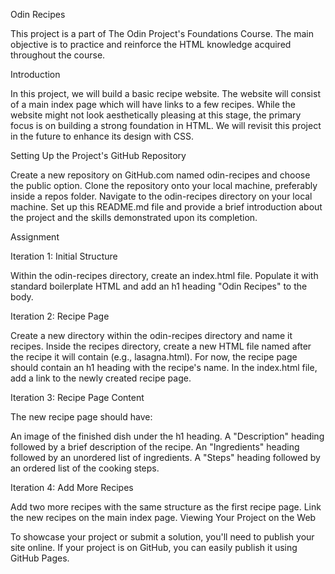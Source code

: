 Odin Recipes

This project is a part of The Odin Project's Foundations Course. The main objective is to practice and reinforce the HTML knowledge acquired throughout the course.

Introduction

In this project, we will build a basic recipe website. The website will consist of a main index page which will have links to a few recipes. While the website might not look aesthetically pleasing at this stage, the primary focus is on building a strong foundation in HTML. We will revisit this project in the future to enhance its design with CSS.

Setting Up the Project's GitHub Repository

Create a new repository on GitHub.com named odin-recipes and choose the public option.
Clone the repository onto your local machine, preferably inside a repos folder.
Navigate to the odin-recipes directory on your local machine.
Set up this README.md file and provide a brief introduction about the project and the skills demonstrated upon its completion.

Assignment

Iteration 1: Initial Structure

Within the odin-recipes directory, create an index.html file.
Populate it with standard boilerplate HTML and add an h1 heading "Odin Recipes" to the body.

Iteration 2: Recipe Page

Create a new directory within the odin-recipes directory and name it recipes.
Inside the recipes directory, create a new HTML file named after the recipe it will contain (e.g., lasagna.html).
For now, the recipe page should contain an h1 heading with the recipe's name.
In the index.html file, add a link to the newly created recipe page.

Iteration 3: Recipe Page Content

The new recipe page should have:

An image of the finished dish under the h1 heading.
A "Description" heading followed by a brief description of the recipe.
An "Ingredients" heading followed by an unordered list of ingredients.
A "Steps" heading followed by an ordered list of the cooking steps.

Iteration 4: Add More Recipes

Add two more recipes with the same structure as the first recipe page.
Link the new recipes on the main index page.
Viewing Your Project on the Web

To showcase your project or submit a solution, you'll need to publish your site online. If your project is on GitHub, you can easily publish it using GitHub Pages.

